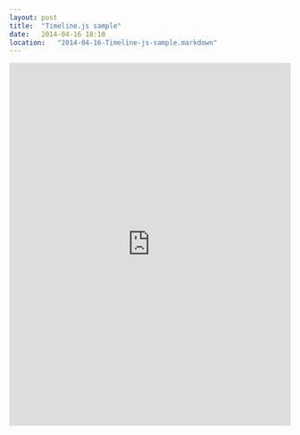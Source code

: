 ```yaml
---
layout: post
title:  "Timeline.js sample"
date:   2014-04-16 18:10
location:   "2014-04-16-Timeline-js-sample.markdown" 
---
```

<iframe src='http://cdn.knightlab.com/libs/timeline/latest/embed/index.html?source=0Al41mrYOiPRrdDkyWHRXRzdDbUJZWTlodUlRV1psb1E&font=Bevan-PotanoSans&maptype=ROADMAP&lang=en&hash_bookmark=true&gmap_key=AIzaSyBInpt5VKsmovCLuuHTT9qhH6H47r5KzzI&height=650' width='100%' height='650' frameborder='0'></iframe>
